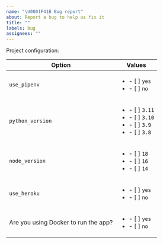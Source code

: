 ```yaml
---
name: "\U0001F41B Bug report"
about: Report a bug to help us fix it
title: ""
labels: bug
assignees: ""
---
```


<!--
Thank you for helping make this project better!

Please provide minimum reproducible examples and screenshots where relevant.
Always feel free to submit PRs for any bugs you discover.

Additionally, please complete the following section with the options you used to generate the project where you observe the bug.
-->

Project configuration:

| Option                               | Values                                                                                     |
| ------------------------------------ | ------------------------------------------------------------------------------------------ |
| `use_pipenv`                         | <ul><li>- [ ] `yes`</li><li>- [ ] `no`</li></ul>                                           |
| `python_version`                     | <ul><li>- [ ] `3.11`</li><li>- [ ] `3.10`</li><li>- [ ] `3.9`</li><li>- [ ] `3.8`</li></ul> |
| `node_version`                       | <ul><li>- [ ] `18`</li><li>- [ ] `16`</li><li>- [ ] `14`</li></ul>                         |
| `use_heroku`                         | <ul><li>- [ ] `yes`</li><li>- [ ] `no`</li></ul>                                           |
| Are you using Docker to run the app? | <ul><li>- [ ] `yes`</li><li>- [ ] `no`</li></ul>                                           |
